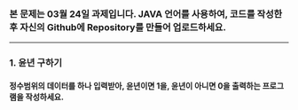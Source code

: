 ### 본 문제는 03월 24일 과제입니다. JAVA 언어를 사용하여, 코드를 작성한 후 자신의 Github에 Repository를 만들어 업로드하세요.
-----------------------------------------------------------------

### 1. 윤년 구하기
#### 정수범위의 데이터를 하나 입력받아, 윤년이면 1을, 윤년이 아니면 0을 출력하는 프로그램을 작성하세요.
